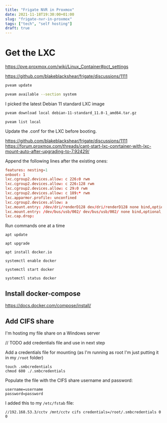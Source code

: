 ```yaml
---
title: "Frigate NVR in Proxmox"
date: 2021-11-18T19:30:00+01:00
slug: "frigate-nvr-in-proxmox"
tags: ["tech", "self hosting"]
draft: true
---
```


# Get the LXC

https://pve.proxmox.com/wiki/Linux_Container#pct_settings

https://github.com/blakeblackshear/frigate/discussions/1111

```bash
pveam update
```


```bash
pveam available --section system
```

I picked the latest Debian 11 standard LXC image
```bash
pveam download local debian-11-standard_11.0-1_amd64.tar.gz
```

```
pveam list local
```


Update the .conf for the LXC before booting.

https://github.com/blakeblackshear/frigate/discussions/1111
https://forum.proxmox.com/threads/cant-start-lxc-conrtainer-with-lxc-mount-auto-after-upgrading-to-7.92429/


Append the following lines after the existing ones:

```conf
features: nesting=1
onboot: 1
lxc.cgroup2.devices.allow: c 226:0 rwm
lxc.cgroup2.devices.allow: c 226:128 rwm
lxc.cgroup2.devices.allow: c 29:0 rwm
lxc.cgroup2.devices.allow: c 189:* rwm
lxc.apparmor.profile: unconfined
lxc.cgroup2.devices.allow: a
lxc.mount.entry: /dev/dri/renderD128 dev/dri/renderD128 none bind,optional,create=file 0, 0
lxc.mount.entry: /dev/bus/usb/002/ dev/bus/usb/002/ none bind,optional,create=dir 0, 0
lxc.cap.drop:
```

Run commands one at a time
```
apt update

apt upgrade

apt install docker.io

systemctl enable docker

systemctl start docker

systemctl status docker
```

## Install docker-compose
https://docs.docker.com/compose/install/

## Add CIFS share
I'm hosting my file share on a Windows server

// TODO add credentials file and use in next step

Add a credentials file for mounting (as I'm running as root I'm just putting it in my `/root` folder)
```
touch .smbcredentials
chmod 600 ./.smbcredentials
```

Populate the file with the CIFS share username and password:
```
username=username
password=password
```

I added this to my `/etc/fstab` file:
```
//192.168.53.3/cctv /mnt/cctv cifs credentials=/root/.smbcredentials 0 0
```

